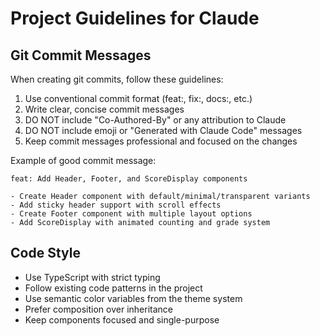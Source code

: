 # Project Guidelines for Claude

## Git Commit Messages

When creating git commits, follow these guidelines:

1. Use conventional commit format (feat:, fix:, docs:, etc.)
2. Write clear, concise commit messages
3. DO NOT include "Co-Authored-By" or any attribution to Claude
4. DO NOT include emoji or "Generated with Claude Code" messages
5. Keep commit messages professional and focused on the changes

Example of good commit message:
```
feat: Add Header, Footer, and ScoreDisplay components

- Create Header component with default/minimal/transparent variants
- Add sticky header support with scroll effects
- Create Footer component with multiple layout options
- Add ScoreDisplay with animated counting and grade system
```

## Code Style

- Use TypeScript with strict typing
- Follow existing code patterns in the project
- Use semantic color variables from the theme system
- Prefer composition over inheritance
- Keep components focused and single-purpose